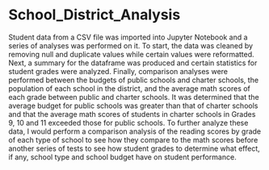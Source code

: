 # School_District_Analysis

Student data from a CSV file was imported into Jupyter Notebook and a series of analyses was performed on it. To start, the data was cleaned by removing null and duplicate values while certain values were reformatted. Next, a summary for the dataframe was produced and certain statistics for student grades were analyzed. Finally, comparison analyses were performed between the budgets of public schools and charter schools, the population of each school in the district, and the average math scores of each grade between public and charter schools. It was determined that the average budget for public schools was greater than that of charter schools and that the average math scores of students in charter schools in Grades 9, 10 and 11 exceeded those for public schools. To further analyze these data, I would perform a comparison analysis of the reading scores by grade of each type of school to see how they compare to the math scores before another series of tests to see how student grades to determine what effect, if any, school type and school budget have on student performance.
